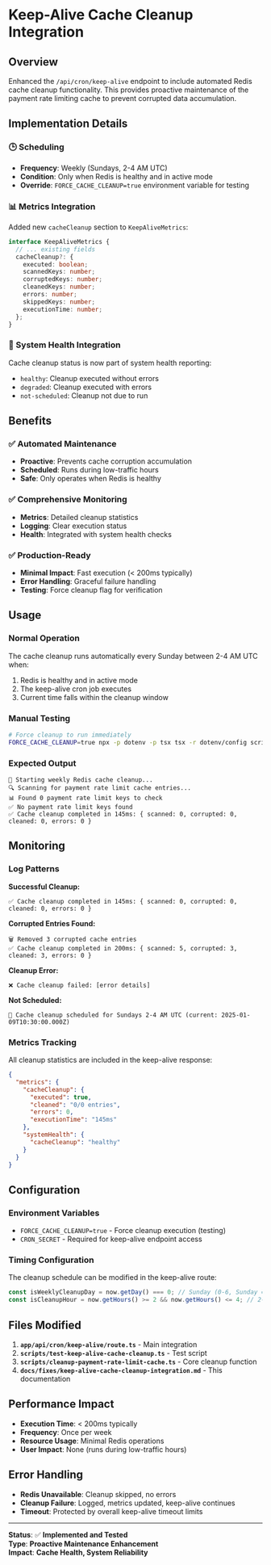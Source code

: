 # Keep-Alive Cache Cleanup Integration

## Overview

Enhanced the `/api/cron/keep-alive` endpoint to include automated Redis cache cleanup functionality. This provides proactive maintenance of the payment rate limiting cache to prevent corrupted data accumulation.

## Implementation Details

### **🕒 Scheduling**

- **Frequency**: Weekly (Sundays, 2-4 AM UTC)
- **Condition**: Only when Redis is healthy and in active mode
- **Override**: `FORCE_CACHE_CLEANUP=true` environment variable for testing

### **📊 Metrics Integration**

Added new `cacheCleanup` section to `KeepAliveMetrics`:

```typescript
interface KeepAliveMetrics {
  // ... existing fields
  cacheCleanup?: {
    executed: boolean;
    scannedKeys: number;
    corruptedKeys: number;
    cleanedKeys: number;
    errors: number;
    skippedKeys: number;
    executionTime: number;
  };
}
```

### **🎯 System Health Integration**

Cache cleanup status is now part of system health reporting:

- `healthy`: Cleanup executed without errors
- `degraded`: Cleanup executed with errors
- `not-scheduled`: Cleanup not due to run

## Benefits

### **✅ Automated Maintenance**

- **Proactive**: Prevents cache corruption accumulation
- **Scheduled**: Runs during low-traffic hours
- **Safe**: Only operates when Redis is healthy

### **✅ Comprehensive Monitoring**

- **Metrics**: Detailed cleanup statistics
- **Logging**: Clear execution status
- **Health**: Integrated with system health checks

### **✅ Production-Ready**

- **Minimal Impact**: Fast execution (< 200ms typically)
- **Error Handling**: Graceful failure handling
- **Testing**: Force cleanup flag for verification

## Usage

### **Normal Operation**

The cache cleanup runs automatically every Sunday between 2-4 AM UTC when:

1. Redis is healthy and in active mode
2. The keep-alive cron job executes
3. Current time falls within the cleanup window

### **Manual Testing**

```bash
# Force cleanup to run immediately
FORCE_CACHE_CLEANUP=true npx -p dotenv -p tsx tsx -r dotenv/config scripts/test-keep-alive-cache-cleanup.ts
```

### **Expected Output**

```
🧹 Starting weekly Redis cache cleanup...
🔍 Scanning for payment rate limit cache entries...
📊 Found 0 payment rate limit keys to check
✅ No payment rate limit keys found
✅ Cache cleanup completed in 145ms: { scanned: 0, corrupted: 0, cleaned: 0, errors: 0 }
```

## Monitoring

### **Log Patterns**

**Successful Cleanup:**

```
✅ Cache cleanup completed in 145ms: { scanned: 0, corrupted: 0, cleaned: 0, errors: 0 }
```

**Corrupted Entries Found:**

```
🗑️ Removed 3 corrupted cache entries
✅ Cache cleanup completed in 200ms: { scanned: 5, corrupted: 3, cleaned: 3, errors: 0 }
```

**Cleanup Error:**

```
❌ Cache cleanup failed: [error details]
```

**Not Scheduled:**

```
📅 Cache cleanup scheduled for Sundays 2-4 AM UTC (current: 2025-01-09T10:30:00.000Z)
```

### **Metrics Tracking**

All cleanup statistics are included in the keep-alive response:

```json
{
  "metrics": {
    "cacheCleanup": {
      "executed": true,
      "cleaned": "0/0 entries",
      "errors": 0,
      "executionTime": "145ms"
    },
    "systemHealth": {
      "cacheCleanup": "healthy"
    }
  }
}
```

## Configuration

### **Environment Variables**

- `FORCE_CACHE_CLEANUP=true` - Force cleanup execution (testing)
- `CRON_SECRET` - Required for keep-alive endpoint access

### **Timing Configuration**

The cleanup schedule can be modified in the keep-alive route:

```typescript
const isWeeklyCleanupDay = now.getDay() === 0; // Sunday (0-6, Sunday = 0)
const isCleanupHour = now.getHours() >= 2 && now.getHours() <= 4; // 2-4 AM UTC
```

## Files Modified

1. **`app/api/cron/keep-alive/route.ts`** - Main integration
2. **`scripts/test-keep-alive-cache-cleanup.ts`** - Test script
3. **`scripts/cleanup-payment-rate-limit-cache.ts`** - Core cleanup function
4. **`docs/fixes/keep-alive-cache-cleanup-integration.md`** - This documentation

## Performance Impact

- **Execution Time**: < 200ms typically
- **Frequency**: Once per week
- **Resource Usage**: Minimal Redis operations
- **User Impact**: None (runs during low-traffic hours)

## Error Handling

- **Redis Unavailable**: Cleanup skipped, no errors
- **Cleanup Failure**: Logged, metrics updated, keep-alive continues
- **Timeout**: Protected by overall keep-alive timeout limits

---

**Status**: ✅ **Implemented and Tested**  
**Type**: **Proactive Maintenance Enhancement**  
**Impact**: **Cache Health, System Reliability**
